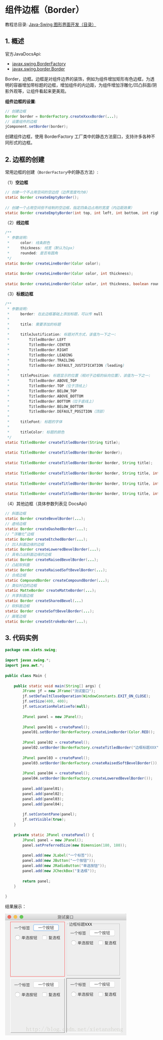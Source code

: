 # 组件边框（Border）

教程总目录: [Java-Swing 图形界面开发（目录）](../README.md)

## 1. 概述

官方JavaDocsApi:

- [javax.swing.BorderFactory](https://docs.oracle.com/javase/8/docs/api/javax/swing/BorderFactory.html)
- [javax.swing.border.Border](https://docs.oracle.com/javase/8/docs/api/javax/swing/border/Border.html)

Border，边框。边框是对组件边界的装饰，例如为组件增加矩形有色边框，为透明的容器增加带标题的边框，增加组件的内边距，为组件增加浮雕化/凹凸斜面/阴影外观等，让组件看起来更美观。

**组件边框的设置**:

```java
// 创建边框
Border border = BorderFactory.createXxxxBorder(...);
// 设置组件的边框
jComponent.setBorder(border);
```

创建组件边框，使用 BorderFactory 工厂类中的静态方法窗口，支持许多各种不同形式的边框。

## 2. 边框的创建

常用边框的创建（`BorderFactory`中的静态方法）:

（1）**空边框**

```java
// 创建一个不占用空间的空边控（边界宽度均为0）
static Border createEmptyBorder();

// 创建一个占用空间但不绘制的空边框，指定四条边占用的宽度（内边距效果）
static Border createEmptyBorder(int top, int left, int bottom, int right);
```

（2）**线边框**

```java
/**
 * 参数说明:
 *     color: 线条颜色
 *     thickness: 线宽（默认为1px）
 *     rounded: 是否有圆角
 */
static Border createLineBorder(Color color);

static Border createLineBorder(Color color, int thickness);

static Border createLineBorder(Color color, int thickness, boolean rounded);
```

（3）**标题边框**

```java
/**
 * 参数说明:
 *     border: 在此边框基础上添加标题，可以传 null
 *     
 *     title: 需要添加的标题
 *     
 *     titleJustification: 标题对齐方式，该值为一下之一:
 *         TitledBorder.LEFT
 *         TitledBorder.CENTER
 *         TitledBorder.RIGHT
 *         TitledBorder.LEADING
 *         TitledBorder.TRAILING
 *         TitledBorder.DEFAULT_JUSTIFICATION (leading)
 *         
 *     titlePosition: 标题显示的位置（相对于边框的纵向位置），该值为一下之一:
 *         TitledBorder.ABOVE_TOP
 *         TitledBorder.TOP（位于顶线上）
 *         TitledBorder.BELOW_TOP
 *         TitledBorder.ABOVE_BOTTOM
 *         TitledBorder.BOTTOM（位于底线上）
 *         TitledBorder.BELOW_BOTTOM
 *         TitledBorder.DEFAULT_POSITION（顶部）
 *         
 *     titleFont: 标题的字体
 *     
 *     titleColor: 标题的颜色
 */
static TitledBorder createTitledBorder(String title);

static TitledBorder createTitledBorder(Border border);

static TitledBorder createTitledBorder(Border border, String title);

static TitledBorder createTitledBorder(Border border, String title, int titleJustification, int titlePosition);

static TitledBorder createTitledBorder(Border border, String title, int titleJustification, int titlePosition, Font titleFont);

static TitledBorder createTitledBorder(Border border, String title, int titleJustification, int titlePosition, Font titleFont, Color titleColor);
```

（4）其他边框（具体参数列表见 DocsApi）

```java
// 斜面边框
static Border createBevelBorder(...);
// 虚线边框
static Border createDashedBorder(...);
// “浮雕化”边框
static Border createEtchedBorder(...);
// 凹入斜面边缘的边框
static Border createLoweredBevelBorder(...);
// 具有凸出斜面边缘的边框
static Border createRaisedBevelBorder(...);
// 凸起软斜面
static Border createRaisedSoftBevelBorder(...);
// 合成边框
static CompoundBorder createCompoundBorder(...);
// 类似衬边的边框
static MatteBorder createMatteBorder(...);
// 共享斜面边框
static Border createSharedBevel(...)
// 软斜面边框
static Border createSoftBevelBorder(...);
// 画笔边框
static Border createStrokeBorder(...);
```

## 3. 代码实例

```java
package com.xiets.swing;

import javax.swing.*;
import java.awt.*;

public class Main {

    public static void main(String[] args) {
        JFrame jf = new JFrame("测试窗口");
        jf.setDefaultCloseOperation(WindowConstants.EXIT_ON_CLOSE);
        jf.setSize(400, 400);
        jf.setLocationRelativeTo(null);

        JPanel panel = new JPanel();

        JPanel panel01 = createPanel();
        panel01.setBorder(BorderFactory.createLineBorder(Color.RED));       // 线边框

        JPanel panel02 = createPanel();
        panel02.setBorder(BorderFactory.createTitledBorder("边框标题XXX"));  // 标题边框

        JPanel panel03 = createPanel();
        panel03.setBorder(BorderFactory.createRaisedSoftBevelBorder());     // 凸起软斜面

        JPanel panel04 = createPanel();
        panel04.setBorder(BorderFactory.createLoweredBevelBorder());        // 凹入斜面

        panel.add(panel01);
        panel.add(panel02);
        panel.add(panel03);
        panel.add(panel04);

        jf.setContentPane(panel);
        jf.setVisible(true);
    }

    private static JPanel createPanel() {
        JPanel panel = new JPanel();
        panel.setPreferredSize(new Dimension(180, 180));

        panel.add(new JLabel("一个标签"));
        panel.add(new JButton("一个按钮"));
        panel.add(new JRadioButton("单选按钮"));
        panel.add(new JCheckBox("复选框"));

        return panel;
    }

}
```

结果展示：

![java-swing6_3](../images/java-swing6_3.png)